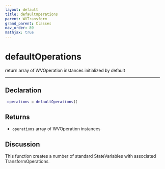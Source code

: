 ```yaml
---
layout: default
title: defaultOperations
parent: WVTransform
grand_parent: Classes
nav_order: 89
mathjax: true
---
```


#  defaultOperations

return array of WVOperation instances initialized by default


---

## Declaration
```matlab
 operations = defaultOperations()
```
## Returns
+ `operations`  array of WVOperation instances

## Discussion

  This function creates a number of standard StateVariables with associated
  TransformOperations.
 
      
